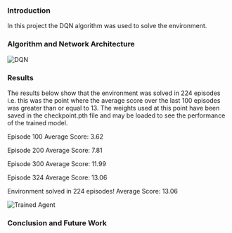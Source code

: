 [//]: # (Image References)

[image1]: https://github.com/arjunlikesgeometry/DRLND-Project-1/blob/master/P1.png
[image2]: https://github.com/arjunlikesgeometry/DRLND-Project-1/blob/master/DQN.png

### Introduction
In this project the DQN algorithm was used to solve the environment. 

### Algorithm and Network Architecture
![DQN][image2]

### Results
The results below show that the environment was solved in 224 episodes i.e. this was the point where the average score over the last 100 episodes was greater than or equal to 13. The weights used at this point have been saved in the checkpoint.pth file and may be loaded to see the performance of the trained model. 


Episode 100	Average Score: 3.62

Episode 200	Average Score: 7.81

Episode 300	Average Score: 11.99

Episode 324	Average Score: 13.06

Environment solved in 224 episodes!	Average Score: 13.06

![Trained Agent][image1]


### Conclusion and Future Work

